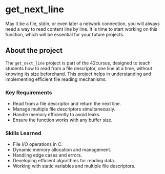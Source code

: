 # get_next_line
May it be a file, stdin, or even later a network connection, you will always need a way to read content line by line. It is time to start working on this function, which will be essential for your future projects.

## About the project
The `get_next_line` project is part of the 42cursus, designed to teach students how to read from a file descriptor, one line at a time, without knowing its size beforehand. This project helps in understanding and implementing efficient file reading mechanisms.

### Key Requirements
- Read from a file descriptor and return the next line.
- Manage multiple file descriptors simultaneously.
- Handle memory efficiently to avoid leaks.
- Ensure the function works with any buffer size.

### Skills Learned
- File I/O operations in C.
- Dynamic memory allocation and management.
- Handling edge cases and errors.
- Developing efficient algorithms for reading data.
- Working with static variables and multiple file descriptors.
